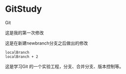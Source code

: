 # GitStudy
Git 

这是我的第一次修改


这是在新建newbranch分支之后做出的修改


	localBranch
	localBranch + 2



这是学习Git 的一个实验工程，分支、合并分支、版本控制等。

